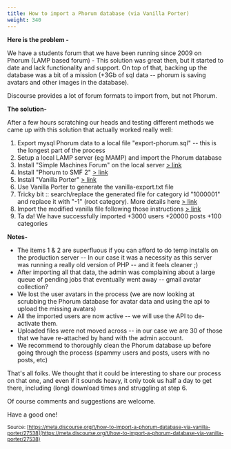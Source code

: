 ```yaml
---
title: How to import a Phorum database (via Vanilla Porter)
weight: 340
---
```


**Here is the problem -**

We have a students forum that we have been running since 2009 on Phorum (LAMP based forum) - 
This solution was great then, but it started to date and lack functionality and support.
On top of that, backing up the database was a bit of a mission (+3Gb of sql data -- phorum is saving avatars and other images in the database).

Discourse provides a lot of forum formats to import from, but not Phorum.

**The solution-**

After a few hours scratching our heads and testing different methods we came up with this solution that actually worked really well:

 1. Export mysql Phorum data to a local file "export-phorum.sql" -- this is the longest part of the process
 2. Setup a local LAMP server (eg MAMP) and import the Phorum database
 2. Install "Simple Machines Forum" on the local server [> link][1]
 3. Install "Phorum to SMF 2" [> link][2]
 4. Install "Vanilla Porter" [> link][3]
 5. Use Vanilla Porter to generate the vanilla-export.txt file
 6. Tricky bit :: search/replace the generated file for category id "1000001" and replace it with "-1" (root category). More details here [> link][5]
 7. Import the modified vanilla file following those instructions [> link][4]
 8. Ta da! We have successfully imported +3000 users +20000 posts +100 categories

**Notes-**

 - The items 1 & 2 are superfluous if you can afford to do temp installs on the production server -- In our case it was a necessity as this server was running a really old version of PHP -- and it feels cleaner ;)
 - After importing all that data, the admin was complaining about a large queue of pending jobs that eventually went away -- gmail avatar collection?
 - We lost the user avatars in the process (we are now looking at scrubbing the Phorum database for avatar data and using the api to upload the missing avatars)
 - All the imported users are now active -- we will use the API to de-activate them.
 - Uploaded files were not moved across -- in our case we are 30 of those that we have re-attached by hand with the admin account.
 - We recommend to thoroughly clean the Phorum database up before going through the process (spammy users and posts, users with no posts, etc)

That's all folks. We thought that it could be interesting to share our process on that one, and even if it sounds heavy, it only took us half a day to get there, including (long) download times and struggling at step 6.

Of course comments and suggestions are welcome.

Have a good one!

  [1]: http://www.simplemachines.org/
  [2]: http://download.simplemachines.org/?converters;software=phorum
  [3]: http://vanillaforums.org/addon/porter-core
  [4]: https://meta.discourse.org/t/how-to-migrate-from-vanilla-to-discourse/27273
  [5]: https://meta.discourse.org/t/import-vanilla-problems/27399

<small class="documentation-source">Source: [https://meta.discourse.org/t/how-to-import-a-phorum-database-via-vanilla-porter/27538](https://meta.discourse.org/t/how-to-import-a-phorum-database-via-vanilla-porter/27538)</small>
